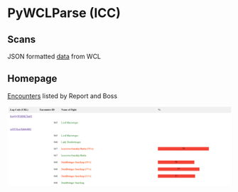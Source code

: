 # PyWCLParse (ICC)

## Scans
JSON formatted [data](scans/scan_0.json) from WCL

## Homepage
[Encounters](page/index.html) listed by Report and Boss

![Screen](screen.png)

